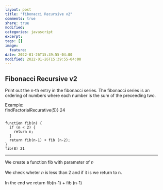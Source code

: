 ```yaml
---
layout: post
title: "fibonacci Recursive v2"
comments: true
share: true
modified:
categories: javascript
excerpt:
tags: []
image:
  feature:
date: 2022-01-26T15:39:55-04:00
modified: 2022-01-26T15:39:55-04:00
---
```


## Fibonacci  Recursive v2

Print out the n-th entry in the fibonacci series.
The fibonacci series is an ordering of numbers where each number is the sum of the preceeding two.

Example:<br>
findFactorialRecurative(5)} 24  <br>




~~~

function fib(n) {
  if (n < 2) {
    return n;
  }
  return fib(n-1) + fib (n-2);
}
fib(8) 21

~~~
___

We create a function fib with parameter of *n* 
<br><br>
We check wheter *n* is less than 2 and if it is we return to n.
<br><br>
In the end we return fib(n-1) + fib (n-1) <br>



